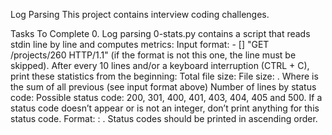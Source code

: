 Log Parsing
This project contains interview coding challenges.

Tasks To Complete
 0. Log parsing
0-stats.py contains a script that reads stdin line by line and computes metrics:
Input format: <IP Address> - [<date>] "GET /projects/260 HTTP/1.1" <status code> <file size> (if the format is not this one, the line must be skipped).
After every 10 lines and/or a keyboard interruption (CTRL + C), print these statistics from the beginning:
Total file size: File size: <total size>.
Where <total size> is the sum of all previous <file size> (see input format above)
Number of lines by status code:
Possible status code: 200, 301, 400, 401, 403, 404, 405 and 500.
If a status code doesn’t appear or is not an integer, don’t print anything for this status code.
Format: <status code>: <number>.
Status codes should be printed in ascending order.